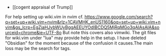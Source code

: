 - [[cogent appraisal of Trump]]

For help setting up wiki.vim in nvim cf.
https://www.google.com/search?q=set+up+wiki.vim+nvim&rlz=1CAVMHK_enUS1160&oq=set+up+wiki.vim+nvim&gs_lcrp=EgZjaHJvbWUyBggAEEUYOdIBCDQ5MjRqMGo3qAIAsAIA&sourceid=chrome&ie=UTF-8o
But note this covers also vimwiki.
The git files for wiki.vim under "lua"  may provide help in the setup. I have deleted "Obsidian" for the moment because of the confusion it causes.The main loss may be the search for tags.
